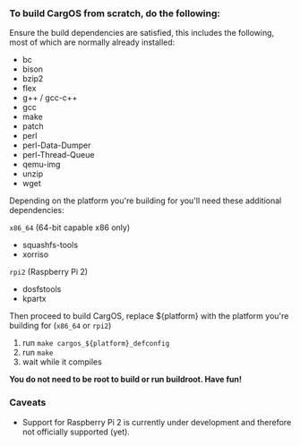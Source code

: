 ### To build CargOS from scratch, do the following:

Ensure the build dependencies are satisfied, this includes the following,
most of which are normally already installed:

- bc
- bison
- bzip2
- flex
- g++ / gcc-c++
- gcc
- make
- patch
- perl
- perl-Data-Dumper
- perl-Thread-Queue
- qemu-img
- unzip
- wget

Depending on the platform you're building for you'll need these additional
dependencies:

`x86_64` (64-bit capable x86 only)

- squashfs-tools
- xorriso

`rpi2` (Raspberry Pi 2)

- dosfstools
- kpartx

Then proceed to build CargOS, replace ${platform} with the platform you're
building for (`x86_64` or `rpi2`)

1. run `make cargos_${platform}_defconfig`
2. run `make`
3. wait while it compiles

**You do not need to be root to build or run buildroot.  Have fun!**

### Caveats

- Support for Raspberry Pi 2 is currently under development and therefore not
  officially supported (yet).
